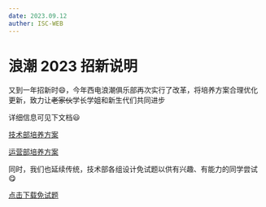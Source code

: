 ```yaml
---
date: 2023.09.12
auther: ISC-WEB
---
```


# 浪潮 2023 招新说明

又到一年招新时:smile:，今年西电浪潮俱乐部再次实行了改革，将培养方案合理优化更新，致力让~~老家伙~~学长学姐和新生代们共同进步

详细信息可见下文档:smiley:

[技术部培养方案](https://www.xdu-inspur.club/Files/%E6%B5%AA%E6%BD%AE%E6%8A%80%E6%9C%AF%E9%83%A82023-2024%E5%9F%B9%E5%85%BB%E6%96%B9%E6%A1%88.pdf)

[运营部培养方案](https://www.xdu-inspur.club/Files/%E6%B5%AA%E6%BD%AE%E8%BF%90%E8%90%A5%E9%83%A82023-2024%E5%9F%B9%E5%85%BB%E6%96%B9%E6%A1%88.pdf)

同时，我们也延续传统，技术部各组设计免试题以供有兴趣、有能力的同学尝试:yum:

[点击下载免试题](https://www.xdu-inspur.club/Files/2023%E6%B5%AA%E6%BD%AE%E4%BF%B1%E4%B9%90%E9%83%A8%E6%8A%80%E6%9C%AF%E9%83%A8%E5%85%8D%E8%AF%95%E9%A2%98.zip)